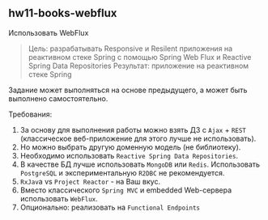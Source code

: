 ## hw11-books-webflux

Использовать WebFlux

>Цель: разрабатывать Responsive и Resilent приложения на реактивном стеке Spring c помощью Spring Web Flux и Reactive Spring Data Repositories
Результат: приложение на реактивном стеке Spring

Задание может выполняться на основе предыдущего, а может быть выполнено самостоятельно.

Требования:
1. За основу для выполнения работы можно взять ДЗ с `Ajax` + `REST` (классическое веб-приложение для этого лучше не использовать).
2. Но можно выбрать другую доменную модель (не библиотеку).
3. Необходимо использовать `Reactive Spring Data Repositories`.
4. В качестве БД лучше использовать `MongoDB` или `Redis`. Использовать `PostgreSQL` и экспериментальную `R2DBC` не рекомендуется.
5. `RxJav`a vs `Project Reactor` - на Ваш вкус.
6. Вместо классического `Spring MVC` и embedded Web-сервера использовать `WebFlux`.
7. Опционально: реализовать на `Functional Endpoints`